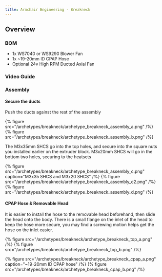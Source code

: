 ```yaml
---
title: Armchair Engineering - Breakneck
---
```


## Overview


### BOM
 - 1x WS7040 or WS9290 Blower Fan
 - 1x ~19-20mm ID CPAP Hose
 - Optional 24v High RPM Ducted Axial Fan

### Video Guide


### Assembly

#### Secure the ducts
Push the ducts against the rest of the assembly

{% figure src="/archetypes/breakneck/archetype_breakneck_assembly_a.png" /%}
{% figure src="/archetypes/breakneck/archetype_breakneck_assembly_b.png" /%}

The M3x35mm SHCS go into the top holes, and secure into the square nuts you installed earlier on the extruder block.
M3x20mm SHCS will go in the bottom two holes, securing to the heatsets

{% figure src="/archetypes/breakneck/archetype_breakneck_assembly_c.png" caption="M3x35 SHCS and M3x20 SHCS" /%}
{% figure src="/archetypes/breakneck/archetype_breakneck_assembly_c2.png" /%}
{% figure src="/archetypes/breakneck/archetype_breakneck_assembly_d.png" /%}

#### CPAP Hose & Removable Head
It is easier to install the hose to the removable head beforehand, then slide the head onto the body.
There is a small flange on the inlet of the head to keep the hose more secure, you may find
a screwing motion helps get the hose on the inlet easier.

{% figure src="/archetypes/breakneck/archetype_breakneck_top_a.png" /%}
{% figure src="/archetypes/breakneck/archetype_breakneck_top_b.png" /%}

{% figure src="/archetypes/breakneck/archetype_breakneck_cpap_a.png" caption="~19-20mm ID CPAP hose" /%}
{% figure src="/archetypes/breakneck/archetype_breakneck_cpap_b.png" /%}
